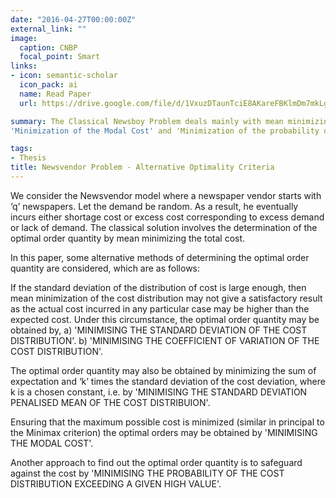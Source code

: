 ```yaml
---
date: "2016-04-27T00:00:00Z"
external_link: ""
image:
  caption: CNBP
  focal_point: Smart
links:
- icon: semantic-scholar
  icon_pack: ai
  name: Read Paper
  url: https://drive.google.com/file/d/1VxuzDTaunTciE8AKareFBKlmDm7mkLgZ/view?usp=sharing

summary: The Classical Newsboy Problem deals mainly with mean minimizing solution to obtain the optimal order quantity. In this paper we would resort to some Alternative Optimality Criteria to obtain the optimal order quantity, namely 'Minimization of Standard Deviation of the Cost Distribution', 'Minimization of Coefficient of Variation of the Cost Distribution', 'Minimization of Standard Deviation Penalized Mean of the Cost Distribution',
'Minimization of the Modal Cost' and 'Minimization of the probability of the Cost Distribution exceeding a given high value'. Considering two realistic situations, i.e., firstly when supply is same and secondly when supply varies with the order quantity, we discuss the above procedures briefly with derivations and numerical illustrations. 

tags:
- Thesis
title: Newsvendor Problem - Alternative Optimality Criteria
---
```


We consider the Newsvendor model where a newspaper vendor starts with ‘q’ newspapers. Let the demand be random. As a result, he eventually incurs either shortage cost or excess cost corresponding to excess demand or lack of demand.
The classical solution involves the determination of the optimal order quantity by mean minimizing the total cost.

In this paper, some alternative methods of determining the optimal order quantity are considered, which are as follows:

If the standard deviation of the distribution of cost is large enough, then    mean minimization of the cost distribution may not give a satisfactory         result as the actual cost incurred in any particular case may be higher than  the expected cost.
Under this circumstance, the optimal order quantity may be obtained by,
   a) 'MINIMISING THE STANDARD DEVIATION OF THE COST DISTRIBUTION'.
   b) 'MINIMISING THE COEFFICIENT OF VARIATION OF THE COST DISTRIBUTION'.
   
The optimal order quantity may also be obtained by minimizing the sum of       expectation and ‘k’ times the standard deviation of the cost deviation,        where k is a chosen constant, i.e. by 'MINIMISING THE STANDARD DEVIATION      PENALISED MEAN OF THE COST DISTRIBUION'.

Ensuring that the maximum possible cost is minimized (similar in principal     to the Minimax criterion) the optimal orders may be obtained by 'MINIMISING    THE MODAL COST'.

Another approach to find out the optimal order quantity is to safeguard        against the cost by 'MINIMISING THE PROBABILITY OF THE COST DISTRIBUTION       EXCEEDING A GIVEN HIGH VALUE'.
